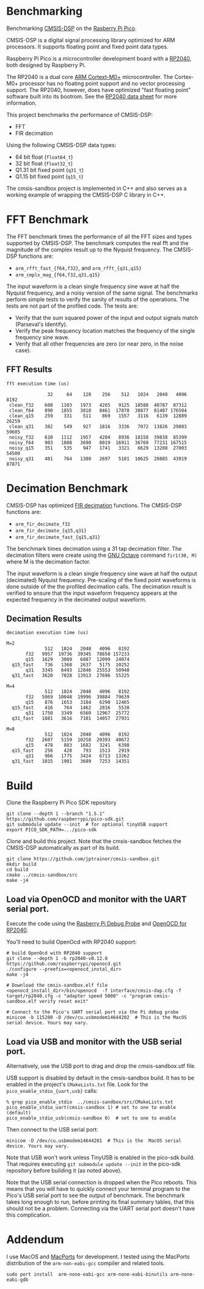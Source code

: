 # Benchmarking

Benchmarking [CMSIS-DSP](https://www.keil.com/pack/doc/CMSIS/DSP/html/index.html)
on the [Rasberry Pi
Pico](https://www.raspberrypi.com/products/raspberry-pi-pico/).

CMSIS-DSP is a digital signal processing library optimized for ARM
processors. It supports floating point and fixed point data types.

Raspberry Pi Pico is a microcontroller development board with a
[RP2040](https://www.raspberrypi.com/products/rp2040/), both designed
by Raspberry Pi.

The RP2040 is a dual core [ARM
Cortext-M0+](https://developer.arm.com/Processors/Cortex-M0-Plus)
microcontroller. The Cortex-M0+ processor has no floating point
support and no vector processing support. The RP2040, however, does
have optimized "fast floating point" software built into its
bootrom. See the [RP2040 data
sheet](https://datasheets.raspberrypi.com/rp2040/rp2040-datasheet.pdf)
for more information.

This project benchmarks the performance of CMSIS-DSP:

* FFT
* FIR decimation

Using the following CMSIS-DSP data types:

* 64 bit float (`float64_t`)
* 32 bit float (`float32_t`)
* Q1.31 bit fixed point (`q31_t`)
* Q1.15 bit fixed point (`q15_t`)

The cmsis-sandbox project is implemented in C++ and also serves as a
working example of wrapping the CMSIS-DSP C library in C++.

# FFT Benchmark

The FFT benchmark times the performance of all the FFT sizes and types
supported by CMSIS-DSP. The benchmark computes the real fft and the
magnitude of the complex result up to the Nyquist frequency. The
CMSIS-DSP functions are:

* `arm_rfft_fast_{f64,f32}`, and `arm_rfft_{q31,q15}`
* `arm_cmplx_mag_{f64,f32,q31,q15}`

The input waveform is a clean single frequency sine wave at half the
Nyquist frequency, and a noisy version of the same signal. The
benchmarks perform simple tests to verify the sanity of results of the
operations. The tests are not part of the profiled code. The tests
are:

* Verify that the sum squared power of the input and output signals
  match (Parseval's Identify).
* Verify the peak frequency location matches the frequency of the
  single frequency sine wave.
* Verify that all other frequencies are zero (or near zero, in the
  noise case).

## FFT Results

````
fft execution time (us)

               32     64    128    256    512   1024   2048   4096   8192
 clean_f32    608   1103   1973   4265   9125  18588  40787  87312
 clean_f64    890   1855   3810   8461  17878  38877  81487 176504
 clean_q15    259    331    511    869   1557   3116   6139  12889  26259
 clean_q31    382    549    927   1816   3336   7072  13826  29803  59605
 noisy_f32    610   1112   1957   4204   8936  18158  39838  85399
 noisy_f64    903   1808   3690   8019  16911  36769  77231 167515
 noisy_q15    351    535    947   1741   3321   6629  13208  27003  54500
 noisy_q31    481    764   1380   2697   5101  10625  20885  43919  87871
````

# Decimation Benchmark

CMSIS-DSP has optimized [FIR
decimation](https://www.keil.com/pack/doc/CMSIS/DSP/html/group__FIR__decimate.html)
functions. The CMSIS-DSP functions are:

* `arm_fir_decimate_f32`
* `arm_fir_decimate_{q15,q31}`
* `arm_fir_decimate_fast_{q15,q31}`

The benchmark times decimation using a 31 tap decimation filter. The
decimation filters were create using the [GNU
Octave](https://octave.org/) command `fir1(30, M)` where M is the
decimation factor.

The input waveform is a clean single frequency sine wave at half the
output (decimated) Nyquist frequency. Pre-scaling of the fixed point
waveforms is done outside of the the profiled decimation calls. The
decimation result is verified to ensure that the input waveform
frequency appears at the expected frequency in the decimated output
waveform.

## Decimation Results

```
decimation execution time (us)

M=2
              512   1024   2048   4096   8192
       f32   9957  19736  39345  78650 157233
       q15   1629   3089   6087  12099  24074
  q15_fast    736   1368   2637   5175  10252
       q31   3345   6493  12846  25553  50948
  q31_fast   3620   7028  13913  27696  55225

M=4
              512   1024   2048   4096   8192
       f32   5069  10048  19996  39884  79639
       q15    876   1653   3184   6290  12465
  q15_fast    416    764   1462   2816   5538
       q31   1750   3349   6560  12967  25772
  q31_fast   1881   3616   7101  14057  27931

M=8
              512   1024   2048   4096   8192
       f32   2607   5159  10258  20393  40672
       q15    478    883   1682   3241   6398
  q15_fast    256    428    793   1513   2919
       q31    966   1775   3424   6713  13262
  q31_fast   1015   1901   3689   7253  14351
```

# Build

Clone the Raspberry Pi Pico SDK repository

```
git clone --depth 1 --branch "1.5.1"  https://github.com/raspberrypi/pico-sdk.git
git submodule update --init  # for optional tinyUSB support
export PICO_SDK_PATH=.../pico-sdk
```

Clone and build this project. Note that the cmsis-sandbox fetches the
CMSIS-DSP automatically as part of its build.

````
git clone https://github.com/jptrainor/cmsis-sandbox.git
mkdir build
cd build
cmake ../cmsis-sandbox/src
make -j4
````

## Load via OpenOCD and monitor with the UART serial port.

Execute the code using the [Rasberry Pi Debug
Probe](https://www.raspberrypi.com/products/debug-probe/) and [OpenOCD
for RP2040](https://www.raspberrypi.com/products/debug-probe/).

You'll need to build OpenOcd with RP2040 support:

```
# build OpenOcd with RP2040 support
git clone --depth 1 -b rp2040-v0.12.0 https://github.com/raspberrypi/openocd.git
./configure --preefix=<openocd_instal_dir>
make -j4

# Download the cmsis-sandbox.elf file
<openocd_install_dir>/bin/openocd  -f interface/cmsis-dap.cfg -f target/rp2040.cfg -c "adapter speed 5000" -c "program cmsis-sandbox.elf verify reset exit"

# Connect to the Pico's UART serial port via the Pi debug probe
minicom -b 115200 -D /dev/cu.usbmodem14644202  # This is the MacOS serial device. Yours may vary.
```

## Load via USB and monitor with the USB serial port.

Alternatively, use the USB port to drag and drop the cmsis-sandbox.utf
file.

USB support is disabled by default in the cmsis-sandbox build. It has
to be enabled in the project's `CMakeLists.txt` file. Look for the
`pico_enable_stdio_{uart,usb}` calls:

```
% grep pico_enable_stdio  ../cmsis-sandbox/src/CMakeLists.txt
pico_enable_stdio_uart(cmsis-sandbox 1) # set to one to enable (default)
pico_enable_stdio_usb(cmsis-sandbox 0)  # set to one to enable
```

Then connect to the USB serial port:

```
minicom -D /dev/cu.usbmodem14644201  # This is the  MacOS serial device. Yours may vary.
```

Note that USB won't work unless TinyUSB is enabled in the pico-sdk
build. That requires executing `git submodule update --init` in the
pico-sdk repository before building it (as noted above).

Note that the USB serial connection is dropped when the Pico
reboots. This means that you will have to quickly connect your
terminal program to the Pico's USB serial port to see the output of
benchmark. The benchmark takes long enough to run, before printing its
final summary tables, that this should not be a problem. Connecting
via the UART serial port doesn't have this complication.

# Addendum

I use MacOS and [MacPorts](https://www.macports.org/) for
development. I tested using the MacPorts distribution of the
`arm-non-eabi-gcc` compiler and related tools.

```
sudo port install  arm-none-eabi-gcc arm-none-eabi-binutils arm-none-eabi-gdb
```

